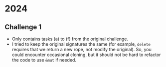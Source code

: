 # 2024

## Challenge 1
- Only contains tasks (a) to (f) from the original challenge.
- I tried to keep the original signatures the same (for example, `delete` requires that we return a new rope, not modify the original). So, you could encounter occasional cloning, but it should not be hard to refactor the code to use `&mut` if needed.
